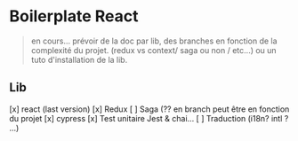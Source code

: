 # Boilerplate React
> en cours...
> prévoir de la doc par lib, des branches en fonction de la complexité du projet. (redux vs context/ saga ou non /  etc...) ou un tuto d'installation de la lib.

## Lib
[x] react (last version)
[x] Redux
[ ]  Saga (?? en branch peut être en fonction du projet
[x] cypress
[x] Test unitaire Jest & chai...
[  ] Traduction (i18n? intl ? ...)